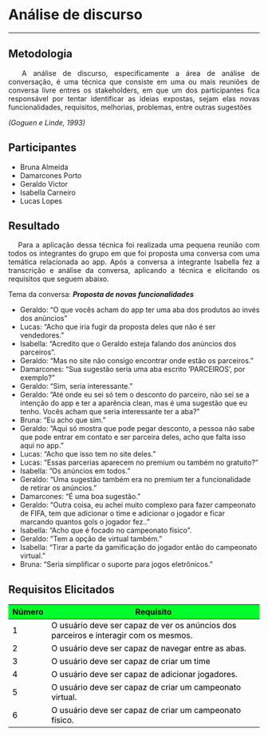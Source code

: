 # **Análise de discurso**

<hr class="my-4">

## Metodologia

<div>
    <p align="justify">&emsp;
        A análise de discurso, especificamente a área de análise de conversação, é uma técnica que consiste em uma ou
        mais reuniões de conversa livre entres os stakeholders, em que um dos participantes fica responsável por tentar
        identificar as ideias expostas, sejam elas novas funcionalidades, requisitos, melhorias, problemas, entre outras
        sugestões</p>
    <p align="justify">
        <em>(Goguen e Linde, 1993)</em></p>
    <p align="justify">
    </p>
    <p align="justify">
    </p>
    <p align="justify">
    </p>

</div>
<div class="line"></div>

## Participantes

* Bruna Almeida
* Damarcones Porto
* Geraldo Victor
* Isabella Carneiro
* Lucas Lopes

<div class="line"></div>

## Resultado

<div>
    <p align="justify">&emsp;
        Para a aplicação dessa técnica foi realizada uma pequena reunião com todos os integrantes do grupo em que foi
        proposta uma conversa com uma temática relacionada ao app.
        Após a conversa a integrante Isabella fez a transcrição e análise da conversa, aplicando a técnica e elicitando
        os requisitos que seguem abaixo.
    </p>
</div>

Tema da conversa: ***Proposta de novas funcionalidades***

* Geraldo: “O que vocês acham do app ter uma aba dos produtos ao invés dos anúncios”
* Lucas: “Acho que iria fugir da proposta deles que não é ser vendedores.”
* Isabella: “Acredito que o Geraldo esteja falando dos anúncios dos parceiros”.
* Geraldo: “Mas no site não consigo encontrar onde estão os parceiros.”
* Damarcones: “Sua sugestão seria uma aba escrito ‘PARCEIROS’, por exemplo?”
* Geraldo: “Sim, seria interessante.”
* Geraldo: ”Até onde eu sei só tem o desconto do parceiro, não sei se a intenção do app e ter a aparência clean, mas é
uma sugestão que eu tenho. Vocês acham que seria interessante ter a aba?”
* Bruna: “Eu acho que sim.”
* Geraldo: ”Aqui só mostra que pode pegar desconto, a pessoa não sabe que pode entrar em contato e ser parceira deles,
acho que falta isso aqui no app.”
* Lucas: “Acho que isso tem no site deles.”
* Lucas: ”Essas parcerias aparecem no premium ou também no gratuito?”
* Isabella: ”Os anúncios em todos.”
* Geraldo: “Uma sugestão também era no premium ter a funcionalidade de retirar os anúncios.”
* Damarcones: “É uma boa sugestão.”
* Geraldo: “Outra coisa, eu achei muito complexo para fazer campeonato de FIFA, tem que adicionar o time e adicionar o
jogador e ficar marcando quantos gols o jogador fez..”
* Isabella: “Acho que é focado no campeonato físico”.
* Geraldo: ”Tem a opção de virtual também.”
* Isabella: “Tirar a parte da gamificação do jogador então do campeonato virtual.”
* Bruna: “Seria simplificar o suporte para jogos eletrônicos.”

## Requisitos Elicitados

<table class="table table-striped" style="color:black;">
    <thead style="background-color: #00ff2b;">
        <th>Número</th>
        <th>Requisito</th>
    </thead>
    <tbody>
        <tr>
            <td>1</td>
            <td>O usuário deve ser capaz de ver os anúncios dos parceiros e interagir com os mesmos. </td>
        </tr>
        <tr>
            <td>2</td>
            <td>O usuário deve ser capaz de navegar entre as abas. </td>
        </tr>
        <tr>
            <td>3</td>
            <td>O usuário deve ser capaz de criar um time </td>
        </tr>
        <tr>
            <td>4 </td>
            <td>O usuário deve ser capaz de adicionar jogadores.</td>
        </tr>
        <tr>
            <td>5 </td>
            <td>O usuário deve ser capaz de criar um campeonato virtual. </td>
        </tr>
        <tr>
            <td>6 </td>
            <td>O usuário deve ser capaz de criar um campeonato físico.</td>
        </tr>
    </tbody>
</table>